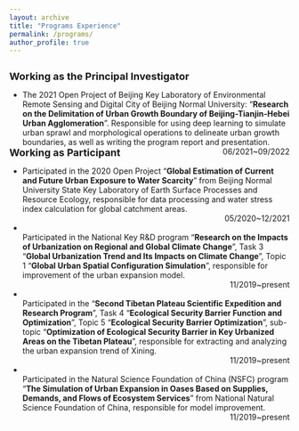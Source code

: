 ```yaml
---
layout: archive
title: "Programs Experience"
permalink: /programs/
author_profile: true
---
```


<p style="overflow: hidden; ">
    
<font size="4"><b>Working as the Principal Investigator</b></font>
    <ul>
        <li style="clear:both;">
            <span style="float: left">The 2021 Open Project of Beijing Key Laboratory of Environmental Remote Sensing and Digital City of Beijing Normal University: “<b>Research on the Delimitation of Urban Growth Boundary of Beijing-Tianjin-Hebei Urban Agglomeration</b>”. Responsible for using deep learning to simulate urban sprawl and morphological operations to delineate urban growth boundaries, as well as writing the program report and presentation.</span>
            <span style="float: right">06/2021~09/2022</span>
        </li>
    </ul>
<br>
    <font size="4"><b><br>Working as Participant</b></font>
    <ul>
        <li style="clear:both;">
            <span style="float: left">Participated in the 2020 Open Project “<b>Global Estimation of Current and Future Urban Exposure to Water Scarcity</b>” from Beijing Normal University State Key Laboratory of Earth Surface Processes and Resource Ecology, responsible for data processing and water stress index calculation for global catchment areas.</span>
            <span style="float: right">05/2020~12/2021</span>
        </li>
    </ul>
<br>
    <ul>
        <li style="clear:both;">
            <span style="float: left"><br>Participated in the National Key R&amp;D program “<b>Research on the Impacts of Urbanization on Regional and Global Climate Change</b>”, Task 3 “<b>Global Urbanization Trend and Its Impacts on Climate Change</b>”, Topic 1 “<b>Global Urban Spatial Configuration Simulation</b>”, responsible for improvement of the urban expansion model.</span>
            <span style="float: right">11/2019~present</span>
        </li>
    </ul>
<br>
    <ul>
        <li style="clear:both;">
            <span style="float: left"><br>Participated in the “<b>Second Tibetan Plateau Scientific Expedition and Research Program</b>”, Task 4 “<b>Ecological Security Barrier Function and Optimization</b>”, Topic 5 “<b>Ecological Security Barrier Optimization</b>”, sub-topic “<b>Optimization of Ecological Security Barrier in Key Urbanized Areas on the Tibetan Plateau</b>”, responsible for extracting and analyzing the urban expansion trend of Xining.</span>
            <span style="float: right">11/2019~present</span>
        </li>
    </ul>
<br>
    <ul>
        <li style="clear:both;">
            <span style="float: left"><br>Participated in the Natural Science Foundation of China (NSFC) program “<b>The Simulation of Urban Expansion in Oases Based on Supplies, Demands, and Flows of Ecosystem Services</b>” from National Natural Science Foundation of China, responsible for model improvement.</span>
            <span style="float: right">11/2019~present</span>
        </li>
    </ul>
</p>




